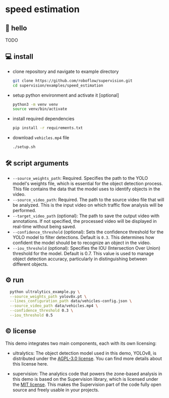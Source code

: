 # speed estimation

## 👋 hello

TODO

## 💻 install

- clone repository and navigate to example directory

  ```bash
  git clone https://github.com/roboflow/supervision.git
  cd supervision/examples/speed_estimation
  ```

- setup python environment and activate it [optional]

  ```bash
  python3 -m venv venv
  source venv/bin/activate
  ```

- install required dependencies

  ```bash
  pip install -r requirements.txt
  ```
  
- download `vehicles.mp4` file

  ```bash
  ./setup.sh
  ```
  
## 🛠️ script arguments

- `--source_weights_path`: Required. Specifies the path to the YOLO model's weights
  file, which is essential for the object detection process. This file contains the
  data that the model uses to identify objects in the video.
- `--source_video_path`: Required. The path to the source video file that will be
  analyzed. This is the input video on which traffic flow analysis will be performed.
- `--target_video_path` (optional): The path to save the output video with
  annotations. If not specified, the processed video will be displayed in real-time
  without being saved.
- `--confidence_threshold` (optional): Sets the confidence threshold for the YOLO
  model to filter detections. Default is `0.3`. This determines how confident the
  model should be to recognize an object in the video.
- `--iou_threshold` (optional): Specifies the IOU (Intersection Over Union) threshold
  for the model. Default is 0.7. This value is used to manage object detection
  accuracy, particularly in distinguishing between different objects.

## ⚙️ run

```bash
  python ultralytics_example.py \
  --source_weights_path yolov8x.pt \
  --lines_configuration_path data/vehicles-config.json \
  --source_video_path data/vehicles.mp4 \
  --confidence_threshold 0.3 \
  --iou_threshold 0.5
```

## © license

This demo integrates two main components, each with its own licensing:

- ultralytics: The object detection model used in this demo, YOLOv8, is distributed
  under the [AGPL-3.0 license](https://github.com/ultralytics/ultralytics/blob/main/LICENSE).
  You can find more details about this license here.

- supervision: The analytics code that powers the zone-based analysis in this demo is
  based on the Supervision library, which is licensed under the
  [MIT license](https://github.com/roboflow/supervision/blob/develop/LICENSE.md). This
  makes the Supervision part of the code fully open source and freely usable in your
  projects.